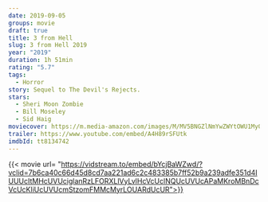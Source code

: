```yaml
---
date: 2019-09-05
groups: movie
draft: true
title: 3 from Hell
slug: 3 from Hell 2019
year: "2019"
duration: 1h 51min
rating: "5.7"
tags:
  - Horror
story: Sequel to The Devil's Rejects.
stars:
  - Sheri Moon Zombie
  - Bill Moseley
  - Sid Haig
moviecover: https://m.media-amazon.com/images/M/MV5BNGZlNmYwZWYtOWU1My00Mzg3LThhNDMtMDQ0ZjAzNWNiNDZiXkEyXkFqcGdeQXVyNDIzMzcwNjc@._V1_UX182_CR0,0,182,268_AL_.jpg
trailer: https://www.youtube.com/embed/A4H89rSFUtk
imdbId: tt8134742
---
```


{{< movie url= "https://vidstream.to/embed/bYcjBaWZwd/?vclid=7b6ca40c66d45d8cd7aa221ad6c2c483385b7ff52b9a239adfe351d4IUUUcItMHcUVUciglanRzLFORXLlVyLvlHcVcUclNQUcUVUcAPaMKroMBnDcVcUcKliUcUVUcmStzomFMMcMyrLOUARdUcUR">}}
